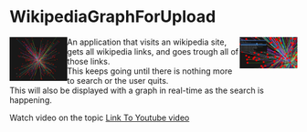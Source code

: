 # WikipediaGraphForUpload

<img style="width:20%; float:left;" src="https://github.com/Jason-Diesel/WikipediaGraph/blob/master/GrapgImagesForReadme/Graph1.PNG">
<img style="width:20%; float:right;" src="https://github.com/Jason-Diesel/WikipediaGraph/blob/master/GrapgImagesForReadme/Graph2.PNG">

An application that visits an wikipedia site, gets all wikipedia links, and goes trough all of those links.
<br>
This keeps going until there is nothing more to search or the user quits.
<br>
This will also be displayed with a graph in real-time as the search is happening.
<br>

Watch video on the topic
<a href="https://youtu.be/Rvapb45jigU">Link To Youtube video</a>
<br>


